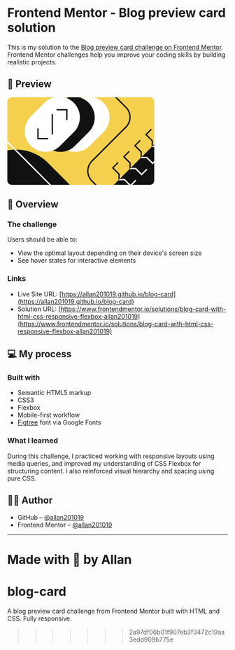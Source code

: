 
# Frontend Mentor - Blog preview card solution

This is my solution to the [Blog preview card challenge on Frontend Mentor](https://www.frontendmentor.io/challenges/blog-preview-card-ckPaj01IcS).  
Frontend Mentor challenges help you improve your coding skills by building realistic projects.

## 📸 Preview

![Screenshot](./IMG/Blog%20Image.png)

## 🧾 Overview

### The challenge

Users should be able to:

- View the optimal layout depending on their device's screen size
- See hover states for interactive elements

### Links

- Live Site URL: [https://allan201019.github.io/blog-card](https://allan201019.github.io/blog-card)
- Solution URL: [https://www.frontendmentor.io/solutions/blog-card-with-html-css-responsive-flexbox-allan201019](https://www.frontendmentor.io/solutions/blog-card-with-html-css-responsive-flexbox-allan201019)

## 💻 My process

### Built with

- Semantic HTML5 markup
- CSS3
- Flexbox
- Mobile-first workflow
- [Figtree](https://fonts.google.com/specimen/Figtree) font via Google Fonts

### What I learned

During this challenge, I practiced working with responsive layouts using media queries, and improved my understanding of CSS Flexbox for structuring content. I also reinforced visual hierarchy and spacing using pure CSS.

## 🧑‍💻 Author

- GitHub – [@allan201019](https://github.com/allan201019)
- Frontend Mentor – [@allan201019](https://www.frontendmentor.io/profile/allan201019)

---

**Made with 💛 by Allan**
=======
# blog-card
A blog preview card challenge from Frontend Mentor built with HTML and CSS. Fully responsive.
>>>>>>> 2a97df06b01f907eb3f3472c19aa3edd909b775e
